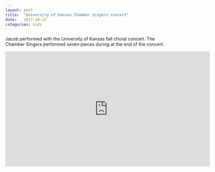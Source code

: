 ```yaml
---
layout: post
title:  "University of Kansas Chamber Singers concert"
date:   2017-10-22
categories: kids
---
```


Jacob performed with the University of Kansas fall choral concert.  The Chamber Singers performed seven pieces during at the end of the concert.

<iframe src="https://player.vimeo.com/video/240416641" width="640" height="360" frameborder="0" webkitallowfullscreen mozallowfullscreen allowfullscreen></iframe>